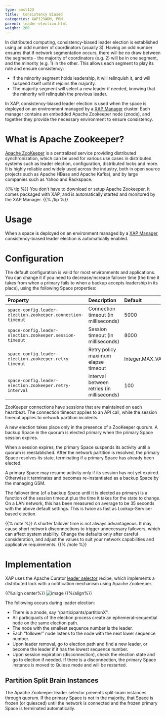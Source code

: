 ```yaml
---
type: post123
title:  Consistency Biased
categories: XAP123ADM, PRM
parent: leader-election.html
weight: 200
---
```


In distributed computing, consistency-biased leader election is established using an odd number of coordinators (usually 3). Having an odd number ensures that if network segmentation occurs, there will be no draw between the segments - the majority of coordinators (e.g. 2) will be in one segment, and the minority (e.g. 1) in the other. This allows each segment to play its role and ensure consistency:

* If the minority segment holds leadership, it will relinquish it, and will suspend itself until it rejoins the majority.
* The majority segment will select a new leader if needed, knowing that the minority will relinquish the previous leader.

In XAP, consistency-biased leader election is used when the space is deployed on an environment managed by a [XAP Manager](xap-manager.html) cluster. Each manager contains an embedded Apache Zookeeper node (znode), and together they provide the necessary environment to ensure consistency.

# What is Apache Zookeeper?

[Apache ZooKeeper](https://zookeeper.apache.org/) is a centralized service providing distributed synchronization, which can be used for various use cases in distributed systems such as leader election, configuration, distributed locks and more. It is highly reliable and widely used across the industry, both in open source projects such as Apache HBase and Apache Kafka), and by large companies such as Yahoo and Rackspace.

{{% tip %}} You don't have to download or setup Apache Zookeeper. It comes packaged with XAP, and is automatically started and monitored by the XAP Manager. {{% /tip %}}

# Usage

When a space is deployed on an environment managed by a [XAP Manager](xap-manager.html), consistency-biased leader election is automatically enabled.

# Configuration

The default configuration is valid for most environments and applications. You can change it if you need to decrease/increase failover time (the time it takes from when a primary fails to when a backup accepts leadership in its place), using the following Space properties:

| Property             | Description                                               | Default |
|:---------------------|:----------------------------------------------------------|:--------|
| `space-config.leader-election.zookeeper.connection-timeout` | Connection timeout (in milliseconds) | 5000 |
| `space-config.leader-election.zookeeper.session-timeout` | Session timeout (in milliseconds)    | 8000 |
| `space-config.leader-election.zookeeper.retry-timeout` | Retry policy maximum elapse timeout | Integer.MAX_VALUE |
| `space-config.leader-election.zookeeper.retry-interval` | Interval between retries (in milliseconds) | 100 |

ZooKeeper connections have sessions that are maintained on each heartbeat. The connection timeout applies to an API call, while the session timeout applies to network partition incidents.

A new election takes place only in the presence of a ZooKeeper quorum. A backup Space in the quorum is elected primary when the primary Space session expires.

When a session expires, the primary Space suspends its activity until a quorum is reestablished. After the network partition is resolved, the primary Space resolves its state, terminating if a primary Space has already been elected.

A primary Space may resume activity only if its session has not yet expired. Otherwise it terminates and becomes re-instantiated as a backup Space by the managing GSM.

The failover time (of a backup Space until it is elected as primary) is a function of the session timeout plus the time it takes for the state to change. On a LAN network, this has been measured on average to be 35 seconds with the above default settings. This is twice as fast as Lookup-Service-based election.

{{% note %}} A shorter failover time is not always advantageous. It may cause short network disconnections to trigger unnecessary failovers, which can affect system stability. Change the defaults only after careful consideration, and adjust the values to suit your network capabilities and applicative requirements. {{% /note %}}

# Implementation

XAP uses the Apache Curator [leader selector](http://curator.apache.org/curator-recipes/leader-election.html) recipe, which implements a distributed lock with a notification mechanism using Apache Zookeeper.

{{%align center%}}
![image](/attachment_files/zookeeper-based-leader-selector.png)
{{%/align%}}

The following occurs during leader election:

- There is a znode, say “/participants/partitionX".
- All participants of the election process create an ephemeral-sequential node on the same election path.
- The node with the smallest sequence number is the leader.
- Each “follower” node listens to the node with the next lower sequence number.
- Upon leader removal, go to election path and find a new leader, or become the leader if it has the lowest sequence number.
- Upon session expiration (disconnection), check the election state and go to election if needed. If there is a disconnection, the primary Space instance is moved to Quiese mode and will be restarted. 

## Partition Split Brain Instances

The Apache Zookeeper leader selector prevents split-brain instances through quorum. If the primary Space is not in the majority, that Space is frozen (or quiesced) until the network is connected and the frozen primary Space is terminated automatically.
